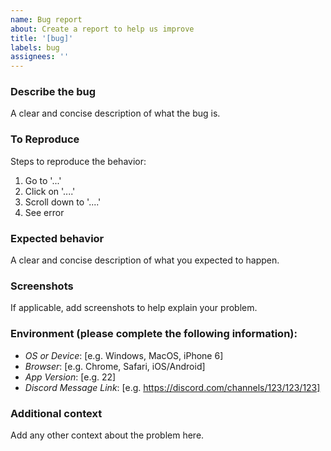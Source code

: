 ```yaml
---
name: Bug report
about: Create a report to help us improve
title: '[bug]'
labels: bug
assignees: ''
---
```


### Describe the bug

A clear and concise description of what the bug is.

### To Reproduce

Steps to reproduce the behavior:

1. Go to '...'
2. Click on '....'
3. Scroll down to '....'
4. See error

### Expected behavior

A clear and concise description of what you expected to happen.

### Screenshots

If applicable, add screenshots to help explain your problem.

### Environment (please complete the following information):

- _OS or Device_: [e.g. Windows, MacOS, iPhone 6]
- _Browser_: [e.g. Chrome, Safari, iOS/Android]
- _App Version_: [e.g. 22]
- _Discord Message Link_: [e.g. https://discord.com/channels/123/123/123]

### Additional context

Add any other context about the problem here.
